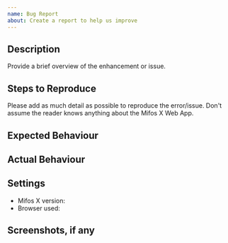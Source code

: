 ```yaml
---
name: Bug Report
about: Create a report to help us improve
---
```


## Description

Provide a brief overview of the enhancement or issue.

## Steps to Reproduce

Please add as much detail as possible to reproduce the error/issue.
Don't assume the reader knows anything about the Mifos X Web App.

## Expected Behaviour

## Actual Behaviour

## Settings

- Mifos X version:
- Browser used:

## Screenshots, if any
